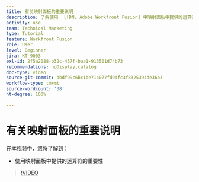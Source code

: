 ```yaml
---
title: 有关映射面板的重要说明
description: 了解使用  [!DNL Adobe Workfront Fusion] 中映射面板中提供的运算符的重要性。
activity: use
team: Technical Marketing
type: Tutorial
feature: Workfront Fusion
role: User
level: Beginner
jira: KT-9003
exl-id: 2f5a2088-b32c-457f-baa1-913501d74b73
recommendations: noDisplay,catalog
doc-type: video
source-git-commit: bbdf99c6bc1be714077fd94fc3f8325394de36b3
workflow-type: tm+mt
source-wordcount: '38'
ht-degree: 100%

---
```


# 有关映射面板的重要说明

在本视频中，您将了解到：

* 使用映射面板中提供的运算符的重要性

>[!VIDEO](https://video.tv.adobe.com/v/3416001/?quality=12&learn=on&enablevpops=1&captions=chi_hans)
